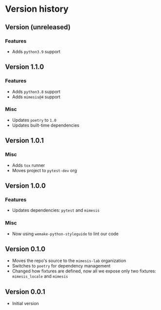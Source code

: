 # Version history

## Version (unreleased)

### Features

- Adds `python3.9` support

## Version 1.1.0

### Features

- Adds `python3.8` support
- Adds `mimesis@4` support

### Misc

- Updates `poetry` to `1.0`
- Updates built-time dependencies


## Version 1.0.1

### Misc

- Adds `tox` runner
- Moves project to `pytest-dev` org


## Version 1.0.0

### Features

- Updates dependencies: `pytest` and `mimesis`

### Misc

- Now using `wemake-python-styleguide` to lint our code


## Version 0.1.0

- Moves the repo's source to the `mimesis-lab` organization
- Switches to `poetry` for dependency management
- Changed how fixtures are defined,
  now all we expose only two fixtures: `mimesis_locale` and `mimesis`


## Version 0.0.1

- Initial version
